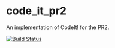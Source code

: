 # code_it_pr2
An implementation of CodeIt! for the PR2.

[![Build Status](https://travis-ci.org/hcrlab/code_it_pr2.svg?branch=master)](https://travis-ci.org/hcrlab/code_it_pr2)
